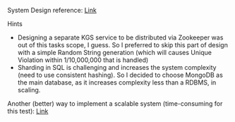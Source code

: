 System Design reference: [Link](https://dev.to/karanpratapsingh/system-design-url-shortener-10i5)

Hints
- Designing a separate KGS service to be distributed via Zookeeper was out of this tasks scope, I guess. 
So I preferred to skip this part of design with a simple Random String generation (which will causes Unique Violation within 1/10,000,000 that is handled)
- Sharding in SQL is challenging and increases the system complexity (need to use consistent hashing). So I decided to choose MongoDB as the main database, as it increases complexity less than a RDBMS, in scaling.

Another (better) way to implement a scalable system (time-consuming for this test): [Link](https://www.enjoyalgorithms.com/blog/design-a-url-shortening-service-like-tiny-url)